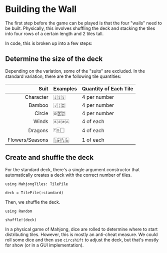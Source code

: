 # Building the Wall

The first step before the game can be played is that the four "walls" need to be built.
Physically, this involves shuffling the deck and stacking the tiles into four rows of a certain length and 2 tiles tall.

In code, this is broken up into a few steps:

## Determine the size of the deck

Depending on the variation, some of the "suits" are excluded. 
In the standard variation, there are the following tile quantities:

|            Suit | Examples | Quantity of Each Tile |
| ---------------:|:-------- |:--------------------- |
|       Character | 🀉🀍🀏      | 4 per number          |
|          Bamboo | 🀐🀑🀗      | 4 per number          |
|          Circle | 🀙🀝🀟      | 4 per number          |
|           Winds | 🀀🀁🀂🀃     | 4 of each             |
|         Dragons | 🀄🀅🀆     | 4 of each             |
| Flowers/Seasons | 🀢🀤🀦🀩     | 1 of each             |

## Create and shuffle the deck

For the standard deck, there's a single argument constructor that automatically creates a deck with the correct number of tiles.

```@example deck
using MahjongTiles: TilePile

deck = TilePile(:standard)
```

Then, we shuffle the deck.

```@example deck
using Random

shuffle!(deck)
```

In a physical game of Mahjong, 
dice are rolled to determine where to start distributing tiles.
However, this is mostly an anti-cheat measure.
We could roll some dice and then use `circshift` to adjust the deck,
but that's mostly for show (or in a GUI implementation).

